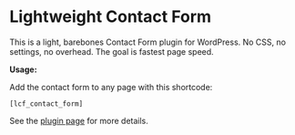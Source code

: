 # Lightweight Contact Form
This is a light, barebones Contact Form plugin for WordPress. No CSS, no settings, no overhead. The goal is fastest page speed.

**Usage:**

Add the contact form to any page with this shortcode:

`[lcf_contact_form]`

See the [plugin page](https://isabelcastillo.com/lightweight-wordpress-contact-form) for more details.

